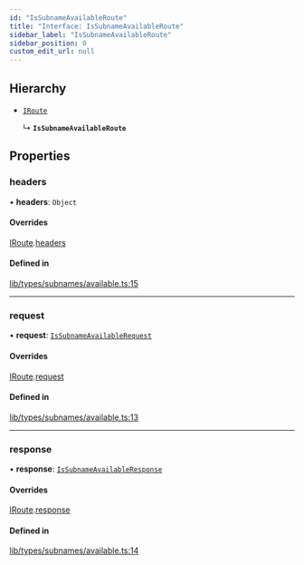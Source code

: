 ```yaml
---
id: "IsSubnameAvailableRoute"
title: "Interface: IsSubnameAvailableRoute"
sidebar_label: "IsSubnameAvailableRoute"
sidebar_position: 0
custom_edit_url: null
---
```


## Hierarchy

- [`IRoute`](IRoute.md)

  ↳ **`IsSubnameAvailableRoute`**

## Properties

### headers

• **headers**: `Object`

#### Overrides

[IRoute](IRoute.md).[headers](IRoute.md#headers)

#### Defined in

[lib/types/subnames/available.ts:15](https://github.com/JustaName-id/JustaName-sdk/blob/f71acf4/packages/@justaname.id/sdk/src/lib/types/subnames/available.ts#L15)

___

### request

• **request**: [`IsSubnameAvailableRequest`](IsSubnameAvailableRequest.md)

#### Overrides

[IRoute](IRoute.md).[request](IRoute.md#request)

#### Defined in

[lib/types/subnames/available.ts:13](https://github.com/JustaName-id/JustaName-sdk/blob/f71acf4/packages/@justaname.id/sdk/src/lib/types/subnames/available.ts#L13)

___

### response

• **response**: [`IsSubnameAvailableResponse`](IsSubnameAvailableResponse.md)

#### Overrides

[IRoute](IRoute.md).[response](IRoute.md#response)

#### Defined in

[lib/types/subnames/available.ts:14](https://github.com/JustaName-id/JustaName-sdk/blob/f71acf4/packages/@justaname.id/sdk/src/lib/types/subnames/available.ts#L14)

